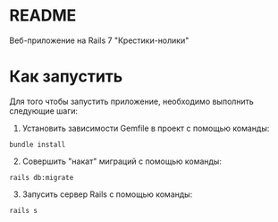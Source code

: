 # README

Веб-приложение на Rails 7 "Крестики-нолики"

# Как запустить

Для того чтобы запустить приложение, необходимо выполнить следующие шаги:

1. Установить зависимости Gemfile в проект с помощью команды:

```console
bundle install
```

2. Совершить "накат" миграций с помощью команды:

```console
rails db:migrate
```

3. Запусить сервер Rails с помощью команды:

```console
rails s
```
